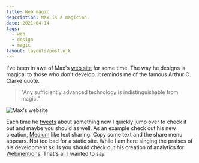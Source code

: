 ```yaml
---
title: Web magic
description: Max is a magician.
date: 2021-04-14
tags:
  - web
  - design
  - magic
layout: layouts/post.njk
---
```

I've been in awe of Max's [web site](https://mxb.dev) for some time. The way he designs is magical to those who don't develop. It reminds me of the famous Arthur C. Clarke quote.
> "Any sufficiently advanced technology is indistinguishable from magic.”

![Max's website](../../img/mxb-makwitwork.jpg)


Each time he [tweets](https://twitter.com/mxbck) about something new I quickly jump over to check it out and maybe you should as well. As an example check out his new creation, [Medium](https://medium.com) like text sharing. Copy some text and the share menu appears. Not too bad for a static site. While I am here singing the praises of his development skills you should check out his creation of analytics for [Webmentions](https://indieweb.org/Webmention).
That's all I wanted to say.
